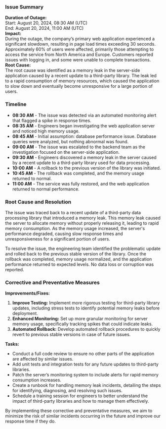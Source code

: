 ### Issue Summary

**Duration of Outage:**  
Start: August 20, 2024, 08:30 AM (UTC)  
End: August 20, 2024, 11:00 AM (UTC)  
**Impact:**  
During the outage, the company’s primary web application experienced a significant slowdown, resulting in page load times exceeding 30 seconds. Approximately 60% of users were affected, primarily those attempting to access the service from North America and Europe. Customers reported issues with logging in, and some were unable to complete transactions.  
**Root Cause:**  
The root cause was identified as a memory leak in the server-side application caused by a recent update to a third-party library. The leak led to a rapid consumption of memory resources, which caused the application to slow down and eventually become unresponsive for a large portion of users.

### Timeline

- **08:30 AM** - The issue was detected via an automated monitoring alert that flagged a spike in response times.
- **08:35 AM** - Engineers began investigating the web application server and noticed high memory usage.
- **08:45 AM** - Initial assumption: database performance issue. Database queries were analyzed, but nothing abnormal was found.
- **09:00 AM** - The issue was escalated to the backend team as the investigation focused on the server-side application.
- **09:30 AM** - Engineers discovered a memory leak in the server caused by a recent update to a third-party library used for data processing.
- **10:00 AM** - A rollback to the previous version of the library was initiated.
- **10:45 AM** - The rollback was completed, and the memory usage returned to normal.
- **11:00 AM** - The service was fully restored, and the web application returned to normal performance.

### Root Cause and Resolution

The issue was traced back to a recent update of a third-party data processing library that introduced a memory leak. This memory leak caused the server to allocate memory without properly releasing it, leading to rapid memory consumption. As the memory usage increased, the server's performance degraded, causing slow response times and unresponsiveness for a significant portion of users.

To resolve the issue, the engineering team identified the problematic update and rolled back to the previous stable version of the library. Once the rollback was completed, memory usage normalized, and the application performance returned to expected levels. No data loss or corruption was reported.

### Corrective and Preventative Measures

**Improvements/Fixes:**

1. **Improve Testing:** Implement more rigorous testing for third-party library updates, including stress tests to identify potential memory leaks before deployment.
2. **Enhanced Monitoring:** Set up more granular monitoring for server memory usage, specifically tracking spikes that could indicate leaks.
3. **Automated Rollback:** Develop automated rollback procedures to quickly revert to previous stable versions in case of future issues.

**Tasks:**

- Conduct a full code review to ensure no other parts of the application are affected by similar issues.
- Add unit tests and integration tests for any future updates to third-party libraries.
- Patch the server’s monitoring system to include alerts for rapid memory consumption increases.
- Create a runbook for handling memory leak incidents, detailing the steps for identifying, diagnosing, and resolving such issues.
- Schedule a training session for engineers to better understand the impact of third-party libraries and how to manage them effectively.

By implementing these corrective and preventative measures, we aim to minimize the risk of similar incidents occurring in the future and improve our response time if they do.
